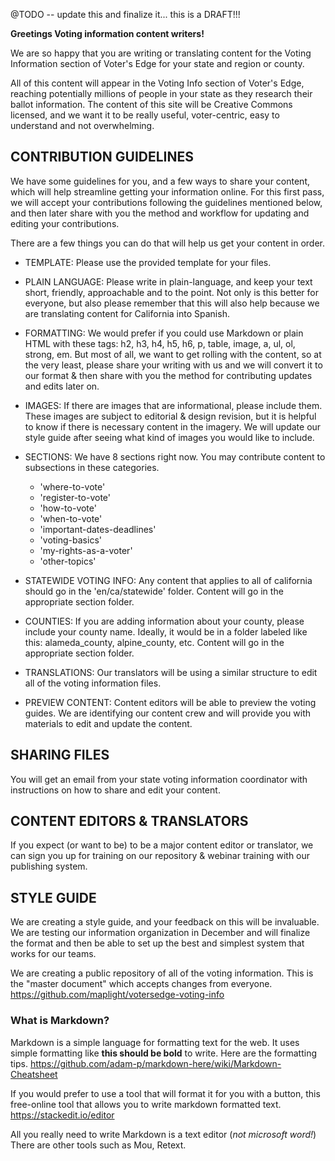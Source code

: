 @TODO -- update this and finalize it... this is a DRAFT!!!

**Greetings Voting information content writers!**

We are so happy that you are writing or translating content for the Voting Information section of Voter's Edge for your state and region or county. 

All of this content will appear in the Voting Info section of Voter's Edge, reaching potentially millions of people in your state as they research their ballot information. The content of this site will be Creative Commons licensed, and we want it to be really useful, voter-centric, easy to understand and not overwhelming.

## CONTRIBUTION GUIDELINES

We have some guidelines for you, and a few ways to share your content, which will help streamline getting your information online. For this first pass, we will accept your contributions following the guidelines mentioned below, and then later share with you the method and workflow for updating and editing your contributions.

There are a few things you can do that will help us get your content in order.

* TEMPLATE: Please use the provided template for your files. 

* PLAIN LANGUAGE: Please write in plain-language, and keep your text short, friendly, approachable and to the point. Not only is this better for everyone, but also please remember that this will also help because we are translating content for California into Spanish.

* FORMATTING: We would prefer if you could use Markdown or plain HTML with these tags: h2, h3, h4, h5, h6, p, table, image, a, ul, ol, strong, em. But most of all, we want to get rolling with the content, so at the very least, please share your writing with us and we will convert it to our format & then share with you the method for contributing updates and edits later on.

* IMAGES: If there are images that are informational, please include them. These images are subject to editorial & design revision, but it is helpful to know if there is necessary content in the imagery. We will update our style guide after seeing what kind of images you would like to include.

* SECTIONS: We have 8 sections right now. You may contribute content to subsections in these categories.
  * 'where-to-vote' 
  * 'register-to-vote'
  * 'how-to-vote'
  * 'when-to-vote'
  * 'important-dates-deadlines'
  * 'voting-basics'
  * 'my-rights-as-a-voter'
  * 'other-topics'

* STATEWIDE VOTING INFO: Any content that applies to all of california should go in the 'en/ca/statewide' folder. Content will go in the appropriate section folder.

* COUNTIES: If you are adding information about your county, please include your county name. Ideally, it would be in a folder labeled like this: alameda_county, alpine_county, etc.  Content will go in the appropriate section folder.

* TRANSLATIONS: Our translators will be using a similar structure to edit all of the voting information files.

* PREVIEW CONTENT: Content editors will be able to preview the voting guides. We are identifying our content crew and will provide you with materials to edit and update the content.



## SHARING FILES
You will get an email from your state voting information coordinator with instructions on how to share and edit your content.

## CONTENT EDITORS & TRANSLATORS
If you expect (or want to be) to be a major content editor or translator, we can sign you up for training on our repository & webinar training with our publishing system. 


## STYLE GUIDE
We are creating a style guide, and your feedback on this will be invaluable. We are testing our information organization in December and will finalize the format and then be able to set up the best and simplest system that works for our teams.

We are creating a public repository of all of the voting information. This is the "master document" which accepts changes from everyone. https://github.com/maplight/votersedge-voting-info



### What is Markdown?
Markdown is a simple language for formatting text for the web. It uses simple formatting like **this should be bold** to write. Here are the formatting tips. https://github.com/adam-p/markdown-here/wiki/Markdown-Cheatsheet

If you would prefer to use a tool that will format it for you with a button, this free-online tool that allows you to write markdown formatted text. https://stackedit.io/editor 


All you really need to write Markdown is a text editor (*not microsoft word!*)
There are other tools such as Mou, Retext.

